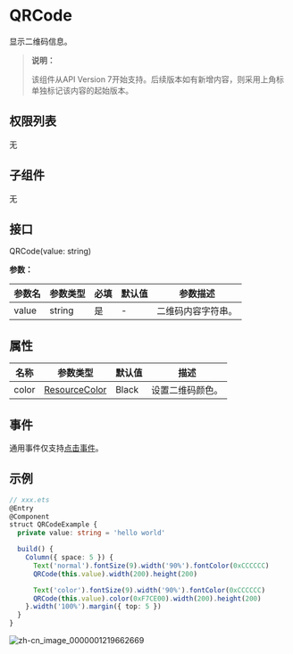 # QRCode

显示二维码信息。

>  **说明：**
>
>  该组件从API Version 7开始支持。后续版本如有新增内容，则采用上角标单独标记该内容的起始版本。


## 权限列表

无


## 子组件

无


## 接口

QRCode(value: string)

**参数：**

| 参数名   | 参数类型   | 必填   | 默认值  | 参数描述      |
| ----- | ------ | ---- | ---- | --------- |
| value | string | 是    | -    | 二维码内容字符串。 |

## 属性

| 名称    | 参数类型  | 默认值   | 描述       |
| ----- | ----- | ----- | -------- |
| color | [ResourceColor](ts-types.md#resourcecolor8) | Black | 设置二维码颜色。 |


## 事件

通用事件仅支持[点击事件](ts-universal-events-click.md)。


## 示例

```ts
// xxx.ets
@Entry
@Component
struct QRCodeExample {
  private value: string = 'hello world'

  build() {
    Column({ space: 5 }) {
      Text('normal').fontSize(9).width('90%').fontColor(0xCCCCCC)
      QRCode(this.value).width(200).height(200)

      Text('color').fontSize(9).width('90%').fontColor(0xCCCCCC)
      QRCode(this.value).color(0xF7CE00).width(200).height(200)
    }.width('100%').margin({ top: 5 })
  }
}
```

![zh-cn_image_0000001219662669](figures/zh-cn_image_0000001219662669.png)
